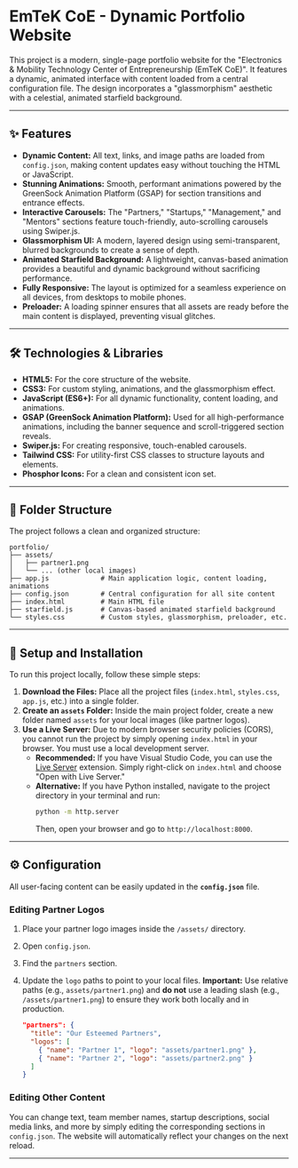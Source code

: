 # EmTeK CoE - Dynamic Portfolio Website

This project is a modern, single-page portfolio website for the "Electronics & Mobility Technology Center of Entrepreneurship (EmTeK CoE)". It features a dynamic, animated interface with content loaded from a central configuration file. The design incorporates a "glassmorphism" aesthetic with a celestial, animated starfield background.

---

## ✨ Features

* **Dynamic Content:** All text, links, and image paths are loaded from `config.json`, making content updates easy without touching the HTML or JavaScript.
* **Stunning Animations:** Smooth, performant animations powered by the GreenSock Animation Platform (GSAP) for section transitions and entrance effects.
* **Interactive Carousels:** The "Partners," "Startups," "Management," and "Mentors" sections feature touch-friendly, auto-scrolling carousels using Swiper.js.
* **Glassmorphism UI:** A modern, layered design using semi-transparent, blurred backgrounds to create a sense of depth.
* **Animated Starfield Background:** A lightweight, canvas-based animation provides a beautiful and dynamic background without sacrificing performance.
* **Fully Responsive:** The layout is optimized for a seamless experience on all devices, from desktops to mobile phones.
* **Preloader:** A loading spinner ensures that all assets are ready before the main content is displayed, preventing visual glitches.

---

## 🛠️ Technologies & Libraries

* **HTML5:** For the core structure of the website.
* **CSS3:** For custom styling, animations, and the glassmorphism effect.
* **JavaScript (ES6+):** For all dynamic functionality, content loading, and animations.
* **GSAP (GreenSock Animation Platform):** Used for all high-performance animations, including the banner sequence and scroll-triggered section reveals.
* **Swiper.js:** For creating responsive, touch-enabled carousels.
* **Tailwind CSS:** For utility-first CSS classes to structure layouts and elements.
* **Phosphor Icons:** For a clean and consistent icon set.

---

## 📂 Folder Structure

The project follows a clean and organized structure:

```
portfolio/
├── assets/
│   ├── partner1.png
│   └── ... (other local images)
├── app.js             # Main application logic, content loading, animations
├── config.json        # Central configuration for all site content
├── index.html         # Main HTML file
├── starfield.js       # Canvas-based animated starfield background
└── styles.css         # Custom styles, glassmorphism, preloader, etc.
```

---

## 🚀 Setup and Installation

To run this project locally, follow these simple steps:

1.  **Download the Files:** Place all the project files (`index.html`, `styles.css`, `app.js`, etc.) into a single folder.
2.  **Create an `assets` Folder:** Inside the main project folder, create a new folder named `assets` for your local images (like partner logos).
3.  **Use a Live Server:** Due to modern browser security policies (CORS), you cannot run the project by simply opening `index.html` in your browser. You must use a local development server.
    * **Recommended:** If you have Visual Studio Code, you can use the [Live Server](https://marketplace.visualstudio.com/items?itemName=ritwickdey.LiveServer) extension. Simply right-click on `index.html` and choose "Open with Live Server."
    * **Alternative:** If you have Python installed, navigate to the project directory in your terminal and run:
        ```bash
        python -m http.server
        ```
        Then, open your browser and go to `http://localhost:8000`.

---

## ⚙️ Configuration

All user-facing content can be easily updated in the **`config.json`** file.

### Editing Partner Logos

1.  Place your partner logo images inside the `/assets/` directory.
2.  Open `config.json`.
3.  Find the `partners` section.
4.  Update the `logo` paths to point to your local files. **Important:** Use relative paths (e.g., `assets/partner1.png`) and **do not** use a leading slash (e.g., `/assets/partner1.png`) to ensure they work both locally and in production.

    ```json
    "partners": {
      "title": "Our Esteemed Partners",
      "logos": [
        { "name": "Partner 1", "logo": "assets/partner1.png" },
        { "name": "Partner 2", "logo": "assets/partner2.png" }
      ]
    }
    ```

### Editing Other Content

You can change text, team member names, startup descriptions, social media links, and more by simply editing the corresponding sections in `config.json`. The website will automatically reflect your changes on the next reload.

---
